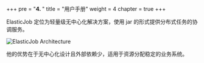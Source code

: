 +++
pre = "<b>4. </b>"
title = "用户手册"
weight = 4
chapter = true
+++

ElasticJob 定位为轻量级无中心化解决方案，使用 jar 的形式提供分布式任务的协调服务。

![ElasticJob Architecture](https://shardingsphere.apache.org/elasticjob/current/img/architecture/elasticjob_lite.png)

他的优势在于无中心化设计且外部依赖少，适用于资源分配稳定的业务系统。

